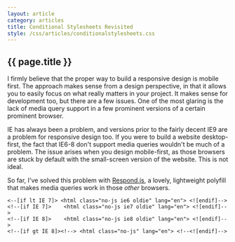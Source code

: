 ```yaml
---
layout: article
category: articles
title: Conditional Stylesheets Revisited
style: /css/articles/conditionalstylesheets.css
---
```

<h2 class="entry-title">{{ page.title }}</h2>

I firmly believe that the proper way to build a responsive design is mobile first. The approach makes sense from a design perspective, in that it allows you to easily focus on what really matters in your project. It makes sense for development too, but there are a few issues. One of the most glaring is the lack of media query support in a few prominent versions of a certain prominent browser.

IE has always been a problem, and versions prior to the fairly decent IE9 are a problem for responsive design too. If you were to build a website desktop-first, the fact that IE6-8 don't support media queries wouldn't be much of a problem. The issue arises when you design mobile-first, as those browsers are stuck by default with the small-screen version of the website. This is not ideal.

So far, I've solved this problem with [Respond.js](https://github.com/scottjehl/Respond), a lovely, lightweight polyfill that makes media queries work in those *other* browsers.

<pre>
<code>&lt;--[if lt IE 7]&gt; &lt;html class="no-js ie6 oldie" lang="en"&gt; &lt;![endif]--&gt;
&lt;!--[if IE 7]&gt;    &lt;html class="no-js ie7 oldie" lang="en"&gt; &lt;![endif]--&gt;
&lt;!--[if IE 8]&gt;    &lt;html class="no-js ie8 oldie" lang="en"&gt; &lt;![endif]--&gt;
&lt;!--[if gt IE 8]&gt;&lt;!--&gt; &lt;html class="no-js" lang="en"&gt; &lt;!--&lt;![endif]--&gt;</code>
</pre>